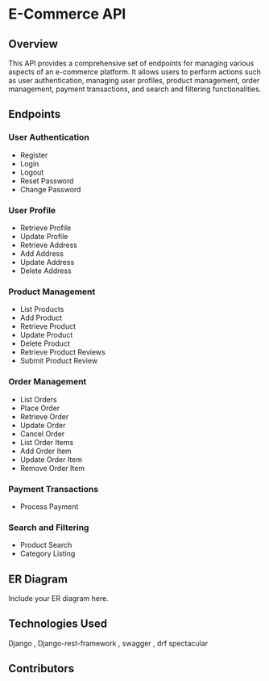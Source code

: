 # E-Commerce API

## Overview

This API provides a comprehensive set of endpoints for managing various aspects of an e-commerce platform. It allows users to perform actions such as user authentication, managing user profiles, product management, order management, payment transactions, and search and filtering functionalities.

## Endpoints

### User Authentication
- Register
- Login
- Logout
- Reset Password
- Change Password

### User Profile
- Retrieve Profile
- Update Profile
- Retrieve Address
- Add Address
- Update Address
- Delete Address

### Product Management
- List Products
- Add Product
- Retrieve Product
- Update Product
- Delete Product
- Retrieve Product Reviews
- Submit Product Review

### Order Management
- List Orders
- Place Order
- Retrieve Order
- Update Order
- Cancel Order
- List Order Items
- Add Order Item
- Update Order Item
- Remove Order Item

### Payment Transactions
- Process Payment

### Search and Filtering
- Product Search
- Category Listing

## ER Diagram

Include your ER diagram here.

## Technologies Used

Django , Django-rest-framework , swagger , drf spectacular

## Contributors



